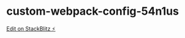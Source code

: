 # custom-webpack-config-54n1us

[Edit on StackBlitz ⚡️](https://stackblitz.com/edit/custom-webpack-config-54n1us)